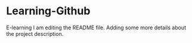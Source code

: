 # Learning-Github
E-learning
I am editing the README file. Adding some more details about the project description.
